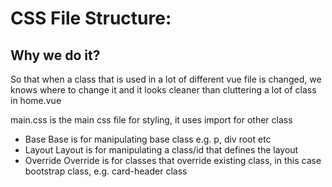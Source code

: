 # CSS File Structure:

## Why we do it?

So that when a class that is used in a lot of different vue file is changed, we knows where to change it and it looks
cleaner than cluttering a lot of class in home.vue <br/>

main.css is the main css file for styling, it uses import for other class

- Base
  Base is for manipulating base class e.g. p, div root etc
- Layout
  Layout is for manipulating a class/id that defines the layout
- Override
  Override is for classes that override existing class, in this case bootstrap class, e.g. card-header class
